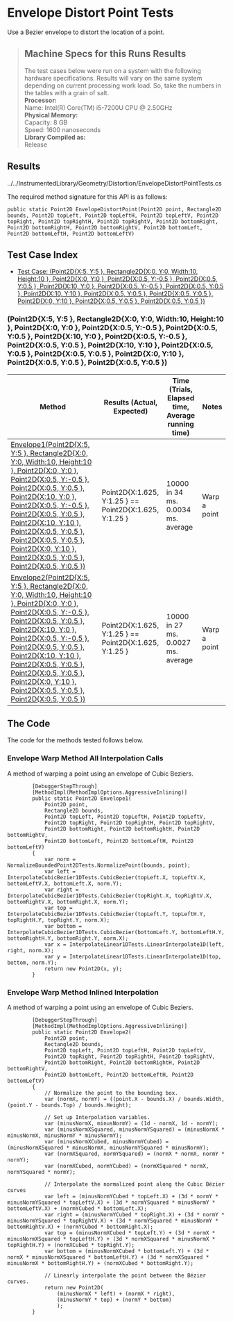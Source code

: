 # Envelope Distort Point Tests

Use a Bezier envelope to distort the location of a point.

> ## Machine Specs for this Runs Results
> The test cases below were run on a system with the following hardware specifications. Results will vary on the same system depending on current processing work load. So, take the numbers in the tables with a grain of salt.  
> **Processor:**  
> Name: Intel(R) Core(TM) i5-7200U CPU @ 2.50GHz  
  > **Physical Memory:**  
> Capacity: 8 GB  
> Speed: 1600 nanoseconds  
  > **Library Compiled as:**  
> Release  

## Results

../../InstrumentedLibrary/Geometry/Distortion/EnvelopeDistortPointTests.cs

The required method signature for this API is as follows:

```CSharp
public static Point2D EnvelopeDistortPoint(Point2D point, Rectangle2D bounds, Point2D topLeft, Point2D topLeftH, Point2D topLeftV, Point2D topRight, Point2D topRightH, Point2D topRightV, Point2D bottomRight, Point2D bottomRightH, Point2D bottomRightV, Point2D bottomLeft, Point2D bottomLeftH, Point2D bottomLeftV)
```

## Test Case Index

- [Test Case: (Point2D{X:5, Y:5 }, Rectangle2D{X:0, Y:0, Width:10, Height:10 }, Point2D{X:0, Y:0 }, Point2D{X:0.5, Y:-0.5 }, Point2D{X:0.5, Y:0.5 }, Point2D{X:10, Y:0 }, Point2D{X:0.5, Y:-0.5 }, Point2D{X:0.5, Y:0.5 }, Point2D{X:10, Y:10 }, Point2D{X:0.5, Y:0.5 }, Point2D{X:0.5, Y:0.5 }, Point2D{X:0, Y:10 }, Point2D{X:0.5, Y:0.5 }, Point2D{X:0.5, Y:0.5 })](#Point2D{X:5,-Y:5-},-Rectangle2D{X:0,-Y:0,-Width:10,-Height:10-},-Point2D{X:0,-Y:0-},-Point2D{X:0.5,-Y:-0.5-},-Point2D{X:0.5,-Y:0.5-},-Point2D{X:10,-Y:0-},-Point2D{X:0.5,-Y:-0.5-},-Point2D{X:0.5,-Y:0.5-},-Point2D{X:10,-Y:10-},-Point2D{X:0.5,-Y:0.5-},-Point2D{X:0.5,-Y:0.5-},-Point2D{X:0,-Y:10-},-Point2D{X:0.5,-Y:0.5-},-Point2D{X:0.5,-Y:0.5-})

### (Point2D{X:5, Y:5 }, Rectangle2D{X:0, Y:0, Width:10, Height:10 }, Point2D{X:0, Y:0 }, Point2D{X:0.5, Y:-0.5 }, Point2D{X:0.5, Y:0.5 }, Point2D{X:10, Y:0 }, Point2D{X:0.5, Y:-0.5 }, Point2D{X:0.5, Y:0.5 }, Point2D{X:10, Y:10 }, Point2D{X:0.5, Y:0.5 }, Point2D{X:0.5, Y:0.5 }, Point2D{X:0, Y:10 }, Point2D{X:0.5, Y:0.5 }, Point2D{X:0.5, Y:0.5 })

| Method | Results (Actual, Expected) | Time (Trials, Elapsed time, Average running time) | Notes |
|---|---|---|---|
| [Envelope1(Point2D{X:5, Y:5 }, Rectangle2D{X:0, Y:0, Width:10, Height:10 }, Point2D{X:0, Y:0 }, Point2D{X:0.5, Y:-0.5 }, Point2D{X:0.5, Y:0.5 }, Point2D{X:10, Y:0 }, Point2D{X:0.5, Y:-0.5 }, Point2D{X:0.5, Y:0.5 }, Point2D{X:10, Y:10 }, Point2D{X:0.5, Y:0.5 }, Point2D{X:0.5, Y:0.5 }, Point2D{X:0, Y:10 }, Point2D{X:0.5, Y:0.5 }, Point2D{X:0.5, Y:0.5 })](#Envelope-Warp-Method-All-Interpolation-Calls) | Point2D{X:1.625, Y:1.25 } == Point2D{X:1.625, Y:1.25 } | 10000 in 34 ms. 0.0034 ms. average | Warp a point |
| [Envelope2(Point2D{X:5, Y:5 }, Rectangle2D{X:0, Y:0, Width:10, Height:10 }, Point2D{X:0, Y:0 }, Point2D{X:0.5, Y:-0.5 }, Point2D{X:0.5, Y:0.5 }, Point2D{X:10, Y:0 }, Point2D{X:0.5, Y:-0.5 }, Point2D{X:0.5, Y:0.5 }, Point2D{X:10, Y:10 }, Point2D{X:0.5, Y:0.5 }, Point2D{X:0.5, Y:0.5 }, Point2D{X:0, Y:10 }, Point2D{X:0.5, Y:0.5 }, Point2D{X:0.5, Y:0.5 })](#Envelope-Warp-Method-Inlined-Interpolation) | Point2D{X:1.625, Y:1.25 } == Point2D{X:1.625, Y:1.25 } | 10000 in 27 ms. 0.0027 ms. average | Warp a point |

## The Code

The code for the methods tested follows below.

### Envelope Warp Method All Interpolation Calls

A method of warping a point using an envelope of Cubic Beziers.  

```CSharp
        [DebuggerStepThrough]
        [MethodImpl(MethodImplOptions.AggressiveInlining)]
        public static Point2D Envelope1(
            Point2D point,
            Rectangle2D bounds,
            Point2D topLeft, Point2D topLeftH, Point2D topLeftV,
            Point2D topRight, Point2D topRightH, Point2D topRightV,
            Point2D bottomRight, Point2D bottomRightH, Point2D bottomRightV,
            Point2D bottomLeft, Point2D bottomLeftH, Point2D bottomLeftV)
        {
            var norm = NormalizeBoundedPoint2DTests.NormalizePoint(bounds, point);
            var left = InterpolateCubicBezier1DTests.CubicBezier(topLeft.X, topLeftV.X, bottomLeftV.X, bottomLeft.X, norm.Y);
            var right = InterpolateCubicBezier1DTests.CubicBezier(topRight.X, topRightV.X, bottomRightV.X, bottomRight.X, norm.Y);
            var top = InterpolateCubicBezier1DTests.CubicBezier(topLeft.Y, topLeftH.Y, topRightH.Y, topRight.Y, norm.X);
            var bottom = InterpolateCubicBezier1DTests.CubicBezier(bottomLeft.Y, bottomLeftH.Y, bottomRightH.Y, bottomRight.Y, norm.X);
            var x = InterpolateLinear1DTests.LinearInterpolate1D(left, right, norm.X);
            var y = InterpolateLinear1DTests.LinearInterpolate1D(top, bottom, norm.Y);
            return new Point2D(x, y);
        }
```

### Envelope Warp Method Inlined Interpolation

A method of warping a point using an envelope of Cubic Beziers.  

```CSharp
        [DebuggerStepThrough]
        [MethodImpl(MethodImplOptions.AggressiveInlining)]
        public static Point2D Envelope2(
            Point2D point,
            Rectangle2D bounds,
            Point2D topLeft, Point2D topLeftH, Point2D topLeftV,
            Point2D topRight, Point2D topRightH, Point2D topRightV,
            Point2D bottomRight, Point2D bottomRightH, Point2D bottomRightV,
            Point2D bottomLeft, Point2D bottomLeftH, Point2D bottomLeftV)
        {
            // Normalize the point to the bounding box.
            var (normX, normY) = ((point.X - bounds.X) / bounds.Width, (point.Y - bounds.Top) / bounds.Height);

            // Set up Interpolation variables.
            var (minusNormX, minusNormY) = (1d - normX, 1d - normY);
            var (minusNormXSquared, minusNormYSquared) = (minusNormX * minusNormX, minusNormY * minusNormY);
            var (minusNormXCubed, minusNormYCubed) = (minusNormXSquared * minusNormX, minusNormYSquared * minusNormY);
            var (normXSquared, normYSquared) = (normX * normX, normY * normY);
            var (normXCubed, normYCubed) = (normXSquared * normX, normYSquared * normY);

            // Interpolate the normalized point along the Cubic Bézier curves
            var left = (minusNormYCubed * topLeft.X) + (3d * normY * minusNormYSquared * topLeftV.X) + (3d * normYSquared * minusNormY * bottomLeftV.X) + (normYCubed * bottomLeft.X);
            var right = (minusNormYCubed * topRight.X) + (3d * normY * minusNormYSquared * topRightV.X) + (3d * normYSquared * minusNormY * bottomRightV.X) + (normYCubed * bottomRight.X);
            var top = (minusNormXCubed * topLeft.Y) + (3d * normX * minusNormXSquared * topLeftH.Y) + (3d * normXSquared * minusNormX * topRightH.Y) + (normXCubed * topRight.Y);
            var bottom = (minusNormXCubed * bottomLeft.Y) + (3d * normX * minusNormXSquared * bottomLeftH.Y) + (3d * normXSquared * minusNormX * bottomRightH.Y) + (normXCubed * bottomRight.Y);

            // Linearly interpolate the point between the Bézier curves.
            return new Point2D(
                (minusNormX * left) + (normX * right),
                (minusNormY * top) + (normY * bottom)
                );
        }
```


